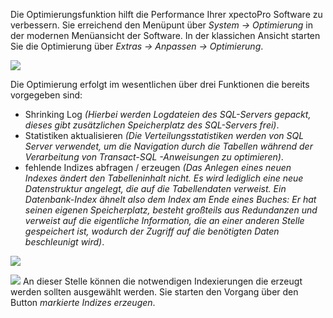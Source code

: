 Die Optimierungsfunktion hilft die Performance Ihrer xpectoPro Software zu verbessern.  Sie erreichend den Menüpunt über *System -> Optimierung* in der modernen Menüansicht der Software. 
In der klassichen Ansicht starten Sie die Optimierung über *Extras -> Anpassen -> Optimierung*.

![](http://xpecto.github.io/docs/xpecto/Extras/Anpassen/Optimierung/Optimierung_Menue.png)

Die Optimierung erfolgt im wesentlichen über drei Funktionen die bereits vorgegeben sind:


 - Shrinking Log *(Hierbei werden Logdateien des SQL-Servers gepackt, dieses gibt zusätzlichen Speicherplatz des SQL-Servers frei)*.
 - Statistiken aktualisieren *(Die Verteilungsstatistiken werden von SQL Server verwendet, um die Navigation durch die Tabellen während der Verarbeitung von Transact-SQL -Anweisungen zu optimieren)*.
 - fehlende Indizes abfragen / erzeugen *(Das Anlegen eines neuen Indexes ändert den Tabelleninhalt nicht. Es wird lediglich eine neue Datenstruktur angelegt, die auf die Tabellendaten verweist. Ein Datenbank-Index ähnelt also dem Index am Ende eines Buches: Er hat seinen eigenen Speicherplatz, besteht großteils aus Redundanzen und verweist auf die eigentliche Information, die an einer anderen Stelle gespeichert ist, wodurch der Zugriff auf die benötigten Daten beschleunigt wird)*.

![](http://xpecto.github.io/docs/xpecto/Extras/Anpassen/Optimierung/Indizes_abfragen.png)

![](http://xpecto.github.io/docs/xpecto/Grafiken/gr_gluehbirne.jpg) An dieser Stelle können die notwendigen Indexierungen die erzeugt werden sollten ausgewählt werden. Sie starten den Vorgang über den Button *markierte Indizes erzeugen*.





